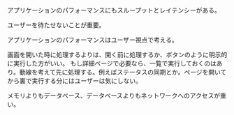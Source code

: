 アプリケーションのパフォーマンスにもスループットとレイテンシーがある。

ユーザーを待たせないことが重要。

アプリケーションのパフォーマンスはユーザー視点で考える。

画面を開いた時に処理するよりは、開く前に処理するか、ボタンのように明示的に実行した方がいい。
もし詳細ページで必要なら、一覧で実行しておくのはあり。動線を考えて先に処理する。例えばステータスの同期とか。ページを開いてから裏で実行する分にはユーザーは気にしない。

メモリよりもデータベース、データベースよりもネットワークへのアクセスが重い。
